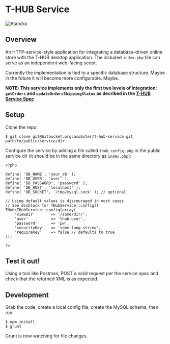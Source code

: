 # T-HUB Service

![Atandra](http://www.atandra.com/images/logo.png)

## Overview

An HTTP-service-style application for integrating a database-driven online store with the T-HUB desktop application. The included `index.php` file can serve as an independent web-facing script.

Currently the implementation is tied to a specific database structure. Maybe in the future it will become more configurable. Maybe.

**NOTE: This service implements only the first two levels of integration: `getOrders` and `updateOrdersShippingStatus` as decribed in the [T-HUB Service Spec](http://www.atandra.com/downloads/THUB_Service_Spec_43.pdf)**

## Setup

Clone the repo:

    $ git clone git@bitbucket.org:acobster/t-hub-service.git path/to/public/service/dir

Configure the service by adding a file called `thub_config.php` in the public service dir (it should be in the same directory as `index.php`):

    <?php

    define( 'DB_NAME', 'your_db' );
    define( 'DB_USER', 'user' );
    define( 'DB_PASSWORD', 'password' );
    define( 'DB_HOST', 'localhost' );
    define( 'DB_SOCKET', '/tmp/mysql.sock' ); // optional
    
    // Using default values is discouraged in most cases.
    // See docblock for THubService::config()
    THub\THubService::config(array(
    	'viewDir'		=> '/some/dir/',
    	'user'			=> 'thub-user',
    	'password'		=> 'pw',
    	'securityKey'	=> 'some-long-string',
    	'requireKey'	=> false // defaults to true
    ));

    ?>

## Test it out!

Using a tool like Postman, POST a valid request per the service spec and check that the returned XML is as expected.

## Development

Grab the code, create a local config file, create the MySQL schema, then run:

    $ npm install
    $ grunt

Grunt is now watching for file changes.